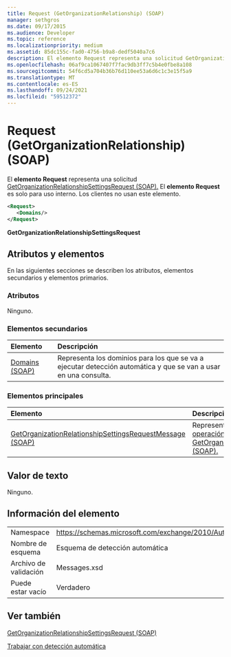```yaml
---
title: Request (GetOrganizationRelationship) (SOAP)
manager: sethgros
ms.date: 09/17/2015
ms.audience: Developer
ms.topic: reference
ms.localizationpriority: medium
ms.assetid: 85dc155c-fad0-4756-b9a8-dedf5040a7c6
description: El elemento Request representa una solicitud GetOrganizationRelationshipSettingsRequest (SOAP). El elemento Request es solo para uso interno. Los clientes no usan este elemento.
ms.openlocfilehash: 06af9ca1067407f7fac9db3ff7c5b4e0fbe8a108
ms.sourcegitcommit: 54f6cd5a704b36b76d110ee53a6d6c1c3e15f5a9
ms.translationtype: MT
ms.contentlocale: es-ES
ms.lasthandoff: 09/24/2021
ms.locfileid: "59512372"
---
```

# <a name="request-getorganizationrelationship-soap"></a>Request (GetOrganizationRelationship) (SOAP)

El **elemento Request** representa una solicitud [GetOrganizationRelationshipSettingsRequest (SOAP).](getorganizationrelationshipsettingsrequest-soap.md) El **elemento Request** es solo para uso interno. Los clientes no usan este elemento. 
  
```XML
<Request>
   <Domains/>
</Request>
```

 **GetOrganizationRelationshipSettingsRequest**
## <a name="attributes-and-elements"></a>Atributos y elementos

En las siguientes secciones se describen los atributos, elementos secundarios y elementos primarios.
  
### <a name="attributes"></a>Atributos

Ninguno.
  
### <a name="child-elements"></a>Elementos secundarios

|**Elemento**|**Descripción**|
|:-----|:-----|
|[Domains (SOAP)](domains-soap.md) <br/> |Representa los dominios para los que se va a ejecutar detección automática y que se van a usar en una consulta.  <br/> |
   
### <a name="parent-elements"></a>Elementos principales

|**Elemento**|**Descripción**|
|:-----|:-----|
|[GetOrganizationRelationshipSettingsRequestMessage (SOAP)](getorganizationrelationshipsettingsrequestmessage-soap.md) <br/> |Representa una [solicitud de operación GetOrganizationRelationshipSettings (SOAP).](getorganizationrelationshipsettings-operation-soap.md)  <br/> |
   
## <a name="text-value"></a>Valor de texto

Ninguno.
  
## <a name="element-information"></a>Información del elemento

|||
|:-----|:-----|
|Namespace  <br/> |https://schemas.microsoft.com/exchange/2010/Autodiscover  <br/> |
|Nombre de esquema  <br/> |Esquema de detección automática  <br/> |
|Archivo de validación  <br/> |Messages.xsd  <br/> |
|Puede estar vacío  <br/> |Verdadero  <br/> |
   
## <a name="see-also"></a>Ver también



[GetOrganizationRelationshipSettingsRequest (SOAP)](getorganizationrelationshipsettingsrequest-soap.md)


[Trabajar con detección automática](https://msdn.microsoft.com/library/39726b67-2eb2-451b-9307-cfd0b518b55c%28Office.15%29.aspx)

